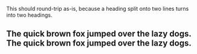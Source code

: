 This should round-trip as-is, because a heading split onto two lines turns into
two headings.

## The quick brown fox jumped over the lazy dogs. The quick brown fox jumped over the lazy dogs.
